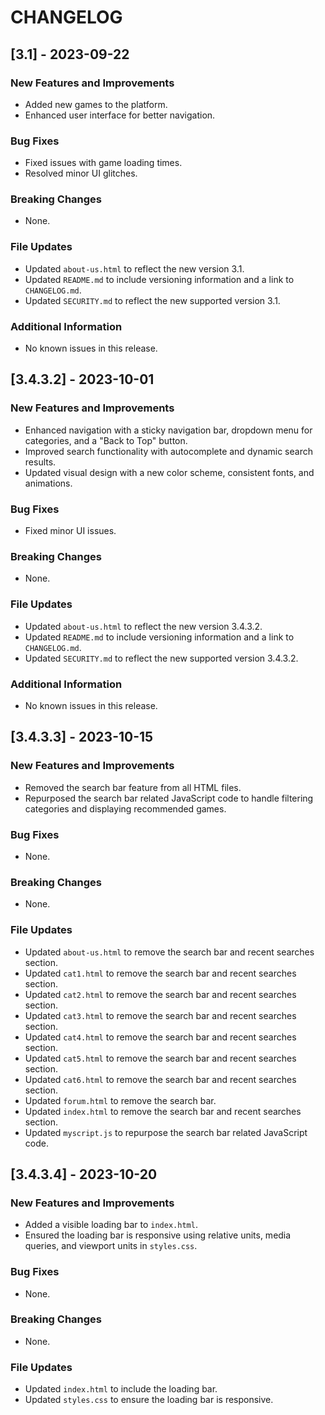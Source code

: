 # CHANGELOG

## [3.1] - 2023-09-22
### New Features and Improvements
- Added new games to the platform.
- Enhanced user interface for better navigation.

### Bug Fixes
- Fixed issues with game loading times.
- Resolved minor UI glitches.

### Breaking Changes
- None.

### File Updates
- Updated `about-us.html` to reflect the new version 3.1.
- Updated `README.md` to include versioning information and a link to `CHANGELOG.md`.
- Updated `SECURITY.md` to reflect the new supported version 3.1.

### Additional Information
- No known issues in this release.

## [3.4.3.2] - 2023-10-01
### New Features and Improvements
- Enhanced navigation with a sticky navigation bar, dropdown menu for categories, and a "Back to Top" button.
- Improved search functionality with autocomplete and dynamic search results.
- Updated visual design with a new color scheme, consistent fonts, and animations.

### Bug Fixes
- Fixed minor UI issues.

### Breaking Changes
- None.

### File Updates
- Updated `about-us.html` to reflect the new version 3.4.3.2.
- Updated `README.md` to include versioning information and a link to `CHANGELOG.md`.
- Updated `SECURITY.md` to reflect the new supported version 3.4.3.2.

### Additional Information
- No known issues in this release.

## [3.4.3.3] - 2023-10-15
### New Features and Improvements
- Removed the search bar feature from all HTML files.
- Repurposed the search bar related JavaScript code to handle filtering categories and displaying recommended games.

### Bug Fixes
- None.

### Breaking Changes
- None.

### File Updates
- Updated `about-us.html` to remove the search bar and recent searches section.
- Updated `cat1.html` to remove the search bar and recent searches section.
- Updated `cat2.html` to remove the search bar and recent searches section.
- Updated `cat3.html` to remove the search bar and recent searches section.
- Updated `cat4.html` to remove the search bar and recent searches section.
- Updated `cat5.html` to remove the search bar and recent searches section.
- Updated `cat6.html` to remove the search bar and recent searches section.
- Updated `forum.html` to remove the search bar.
- Updated `index.html` to remove the search bar and recent searches section.
- Updated `myscript.js` to repurpose the search bar related JavaScript code.

## [3.4.3.4] - 2023-10-20
### New Features and Improvements
- Added a visible loading bar to `index.html`.
- Ensured the loading bar is responsive using relative units, media queries, and viewport units in `styles.css`.

### Bug Fixes
- None.

### Breaking Changes
- None.

### File Updates
- Updated `index.html` to include the loading bar.
- Updated `styles.css` to ensure the loading bar is responsive.
